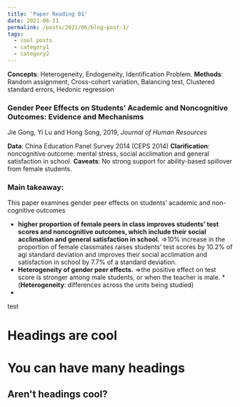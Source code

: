 ```yaml
---
title: 'Paper Reading 01'
date: 2021-06-11
permalink: /posts/2021/06/blog-post-1/
tags:
  - cool posts
  - category1
  - category2
---
```

**Concepts**: Heterogeneity, Endogeneity, Identification Problem.
**Methods**: Random assignment, Cross-cohort variation, Balancing test, Clustered standard errors, Hedonic regression

### Gender Peer Effects on Students’ Academic and Noncognitive Outcomes: Evidence and Mechanisms
Jie Gong, Yi Lu and Hong Song, 2019, _Journal of Human Resources_

**Data**: China Education Panel Survey 2014 (CEPS 2014)
**Clarification**: noncognitive outcome: mental stress, social acclimation and general satisfaction in school.
**Caveats**: No strong support for ability-based spillover from female students.


### Main takeaway:
This paper examines gender peer effects on students’ academic and non-cognitive outcomes 
- **higher proportion of female peers in class improves students’ test scores and noncognitive outcomes, which include their social acclimation and general satisfaction in school.** ⇒10% increase in the proportion of female classmates raises students’ test scores by 10.2% of agi standard deviation and improves their social acclimation and satisfaction in school by 7.7% of a standard deviation.
- **Heterogeneity of gender peer effects.** ⇒the positive effect on test score is stronger among male students, or when the teacher is male. *(**Heterogeneity**: differences across the units being studied)
- 

test 



Headings are cool
======

You can have many headings
======

Aren't headings cool?
------

